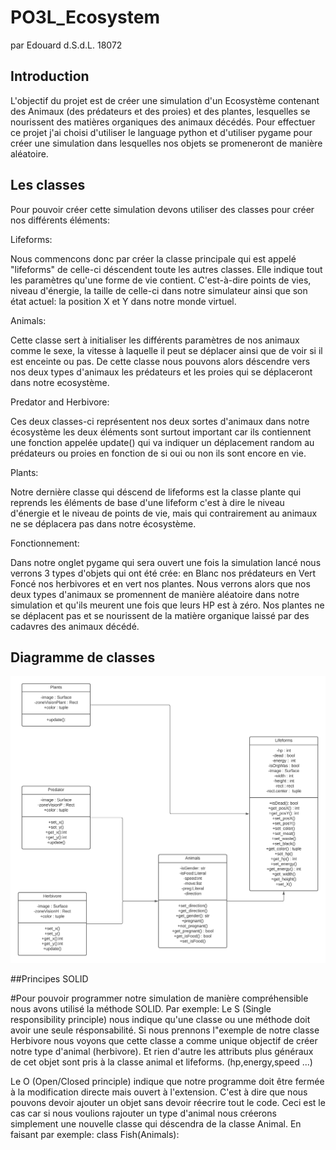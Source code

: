 # PO3L_Ecosystem


par Edouard d.S.d.L. 18072
## Introduction
L'objectif du projet est de créer une simulation d'un Ecosystème contenant des Animaux (des prédateurs et des proies) et des plantes, lesquelles se nourissent des matières organiques des animaux décédés. Pour effectuer ce projet j'ai choisi d'utiliser le language python et d'utiliser pygame pour créer une simulation dans lesquelles nos objets se promeneront de manière aléatoire.

## Les classes
Pour pouvoir créer cette simulation devons utiliser des classes pour créer nos différents éléments:

Lifeforms:

Nous commencons donc par créer la classe principale qui est appelé "lifeforms" de celle-ci déscendent toute les autres classes. Elle indique tout les paramètres qu'une forme de vie contient. C'est-à-dire points de vies, niveau d'énergie, la taille de celle-ci dans notre simulateur ainsi que son état actuel: la position X et Y dans notre monde virtuel.

Animals:

Cette classe sert à initialiser les différents paramètres de nos animaux comme le sexe, la vitesse à laquelle il peut se déplacer ainsi que de voir si il est enceinte ou pas. De cette classe nous pouvons alors déscendre vers nos deux types d'animaux les prédateurs et les proies qui se déplaceront dans notre ecosystème.

Predator and Herbivore:

Ces deux classes-ci représentent nos deux sortes d'animaux dans notre écosystème les deux éléments sont surtout important car ils contiennent une fonction appelée update() qui va indiquer un déplacement random au prédateurs ou proies en fonction de si oui ou non ils sont encore en vie.

Plants:

Notre dernière classe qui déscend de lifeforms est la classe plante qui reprends les éléments de base d'une lifeform c'est à dire le niveau d'énergie et le niveau de points de vie, mais qui contrairement au animaux ne se déplacera pas dans notre écosystème. 

Fonctionnement:

Dans notre onglet pygame qui sera ouvert une fois la simulation lancé nous verrons 3 types d'objets qui ont été crée: en Blanc nos prédateurs en Vert Foncé nos herbivores et en vert nos plantes. Nous verrons alors que nos deux types d'animaux se promennent de manière aléatoire dans notre simulation et qu'ils meurent une fois que leurs HP est à zéro.
Nos plantes ne se déplacent pas et se nourissent de la matière organique laissé par des cadavres des animaux décédé.

## Diagramme de classes
![Ceci est le diagramme de classes correspondant](https://raw.githubusercontent.com/ELophem/POOprojet2021/main/Diagramme%20de%20classe%20ECOSYSTEM.png?token=AOPPNMEHYZAYJLFI43ESTDDB2LLPS)


##Principes SOLID

#Pour pouvoir programmer notre simulation de manière compréhensible nous avons utilisé la méthode SOLID.
Par exemple:
Le S (Single responsibility principle) nous indique qu'une classe ou une méthode doit avoir une seule résponsabilité. Si nous prennons l"exemple de notre classe Herbivore nous voyons que cette classe a comme unique objectif de créer notre type d'animal (herbivore). Et rien d'autre les attributs plus généraux de cet objet sont pris à la classe animal et lifeforms. (hp,energy,speed ...)

Le O (Open/Closed principle) indique que notre programme doit être fermée à la modification directe mais ouvert à l'extension. C'est à dire que nous pouvons devoir ajouter un objet sans devoir réecrire tout le code. Ceci est le cas car si nous voulions rajouter un type d'animal nous créerons simplement une nouvelle classe qui déscendra de la classe Animal. En faisant par exemple: class Fish(Animals):




